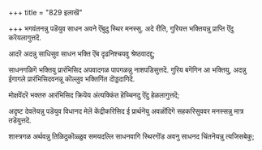 +++
title = "829 इलाखॆ"

+++
भगवंतनन्नु पडॆयुव साधन अवने ऎंबुदु स्थिर मनस्सु. अदे रीति, गुरियत्त भक्तियन्नु प्राप्ति ऎंदु करॆयलागुत्तदॆ.

आदरॆ अदन्नु साधिसुव साधन भक्ति ऎंब दृढनिश्चयवु श्रेष्ठवादद्दु;

साधनगळिगॆ भक्तियु प्रारंभिसिद अपवादगळ पापगळन्नु नाशपडिसुत्तदॆ. गुरिय बगॆगिन आ भक्तियु, अदन्नु ईगागले प्रारंभिसिदवनन्नू कॊल्लुव भक्तिगिंत दॊड्डदागिदॆ.

मोक्षवॆंदरॆ भक्तरु आरंभिसिद क्रियॆय अंत्यक्किंत हॆच्चिनदु ऎंदु हेळलागुत्तदॆ;

अदृष्ट देवतॆयन्नु पडॆयुव विधानद मेलॆ केंद्रीकरिसिद ई प्रार्थनॆयु अवळॊंदिगॆ सहकरिसुववर मनस्सन्नु मात्र तडॆयुत्तदॆ.

शास्त्रगळ अर्थवन्नु तिळिदुकॊळ्ळुव समयदल्लि साधनवागि स्थिरगॊंड अवनु साधनद चिंतनॆयन्नु त्यजिसबेकु;

